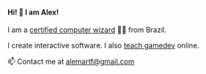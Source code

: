 #### Hi! 👋 I am Alex!

I am a [certified computer wizard](https://github.com/user-attachments/assets/087947ac-1152-47da-9fa6-ae2d793c7e2a) 🧙‍♂️ from Brazil.

I create interactive software. I also [teach gamedev](https://youtube.com/alemart88) online.

📫 Contact me at [alemartf@gmail.com](mailto:alemartf@gmail.com?body=Hi%20alex%0A%0A)

<!--
**alemart/alemart** is a ✨ _special_ ✨ repository because its `README.md` (this file) appears on your GitHub profile.

Here are some ideas to get you started:

- 🔭 I’m currently working on ...
- 🌱 I’m currently learning ...
- 👯 I’m looking to collaborate on ...
- 🤔 I’m looking for help with ...
- 💬 Ask me about ...
- 📫 How to reach me: ...
- 😄 Pronouns: ...
- ⚡ Fun fact: ...
-->
